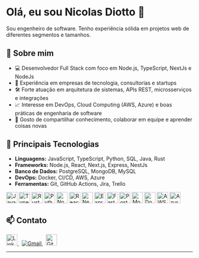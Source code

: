  
# Olá, eu sou Nicolas Diotto 👋

Sou engenheiro de software. Tenho experiência sólida em projetos web de diferentes segmentos e tamanhos.

## 🚀 Sobre mim

- 💻 Desenvolvedor Full Stack com foco em Node.js, TypeScript, NextJs e NodeJs
- 🏢 Experiência em empresas de tecnologia, consultorias e startups
- 🛠️ Forte atuação em arquitetura de sistemas, APIs REST, microsserviços e integrações
- 📈 Interesse em DevOps, Cloud Computing (AWS, Azure) e boas práticas de engenharia de software
- 🤝 Gosto de compartilhar conhecimento, colaborar em equipe e aprender coisas novas

## 🧰 Principais Tecnologias

- **Linguagens:** JavaScript, TypeScript, Python, SQL, Java, Rust
- **Frameworks:** Node.js, React, Next.js, Express, NestJs
- **Banco de Dados:** PostgreSQL, MongoDB, MySQL
- **DevOps:** Docker, CI/CD, AWS, Azure
- **Ferramentas:** Git, GitHub Actions, Jira, Trello

<p align="left">
  <img src="https://cdn.jsdelivr.net/gh/devicons/devicon/icons/javascript/javascript-original.svg" alt="JavaScript" width="30"/>
  <img src="https://cdn.jsdelivr.net/gh/devicons/devicon/icons/typescript/typescript-original.svg" alt="TypeScript" width="30"/>
  <img src="https://cdn.jsdelivr.net/gh/devicons/devicon@latest/icons/rust/rust-original.svg" alt="Rust" width="30" />   
  <img src="https://cdn.jsdelivr.net/gh/devicons/devicon/icons/python/python-original.svg" alt="Python" width="30"/>
  <img src="https://cdn.jsdelivr.net/gh/devicons/devicon/icons/nodejs/nodejs-original.svg" alt="Node.js" width="30"/>
  <img src="https://cdn.jsdelivr.net/gh/devicons/devicon/icons/react/react-original.svg" alt="React" width="30"/>
  <img src="https://cdn.jsdelivr.net/gh/devicons/devicon/icons/nextjs/nextjs-original.svg" alt="Next.js" width="30"/>
  <img src="https://cdn.jsdelivr.net/gh/devicons/devicon/icons/express/express-original.svg" alt="Express" width="30"/>
  <img src="https://cdn.jsdelivr.net/gh/devicons/devicon/icons/fastapi/fastapi-original.svg" alt="FastAPI" width="30"/>
  <img src="https://cdn.jsdelivr.net/gh/devicons/devicon/icons/postgresql/postgresql-original.svg" alt="PostgreSQL" width="30"/>
  <img src="https://cdn.jsdelivr.net/gh/devicons/devicon/icons/mongodb/mongodb-original.svg" alt="MongoDB" width="30"/>
  <img src="https://cdn.jsdelivr.net/gh/devicons/devicon/icons/docker/docker-original.svg" alt="Docker" width="30"/>
  <img src="https://cdn.jsdelivr.net/gh/devicons/devicon/icons/amazonwebservices/amazonwebservices-original-wordmark.svg" alt="AWS" width="30"/>
  <img src="https://cdn.jsdelivr.net/gh/devicons/devicon/icons/azure/azure-original.svg" alt="Azure" width="30"/>
</p>

## 📫 Contato
 
<p align="left">
  <a href="https://www.linkedin.com/in/diottodev/" target="_blank" style="margin-right:0.5rem;">
    <img src="https://cdn.jsdelivr.net/gh/devicons/devicon/icons/linkedin/linkedin-original.svg" alt="LinkedIn" width="30"/>
  </a>
 
  <a href="mailto:nicodiottodev@gmail.com" style="margin-right:0.5rem;">
    <img src="https://img.shields.io/badge/Gmail-EA4335?style=for-the-badge&logo=gmail&logoColor=white" alt="Gmail"/>
  </a>
  
  <a href="https://gitlab.com/Diottodev" target="_blank">
    <img src="https://cdn.jsdelivr.net/gh/devicons/devicon/icons/gitlab/gitlab-original.svg" alt="GitLab" width="30"/>
  </a>
</p>

---


